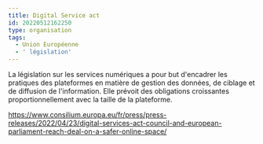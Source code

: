 ```yaml
---
title: Digital Service act
id: 20220512162250
type: organisation
tags:
  - Union Européenne
  - ' législation'
---
```


La législation sur les services numériques a pour but d'encadrer les pratiques des plateformes en matière de gestion des données, de ciblage et de diffusion de l'information.
Elle prévoit des obligations croissantes proportionnellement avec la taille de la plateforme.

https://www.consilium.europa.eu/fr/press/press-releases/2022/04/23/digital-services-act-council-and-european-parliament-reach-deal-on-a-safer-online-space/